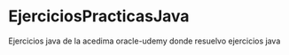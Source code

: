 # EjerciciosPracticasJava

Ejercicios java de la acedima oracle-udemy donde resuelvo ejercicios java
